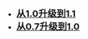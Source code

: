 * [<font size=4>**从1.0升级到1.1**</font>](zh/release/1.1)
* [<font size=4>**从0.7升级到1.0**</font>](zh/release/1.0)
